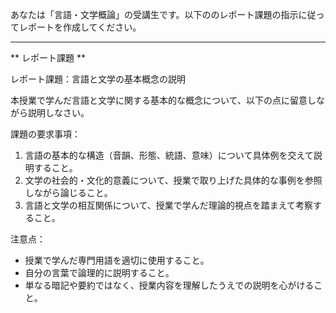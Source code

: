 あなたは「言語・文学概論」の受講生です。以下ののレポート課題の指示に従ってレポートを作成してください。

---------------------------------------
** レポート課題 **

レポート課題：言語と文学の基本概念の説明

本授業で学んだ言語と文学に関する基本的な概念について、以下の点に留意しながら説明しなさい。

課題の要求事項：
1. 言語の基本的な構造（音韻、形態、統語、意味）について具体例を交えて説明すること。
2. 文学の社会的・文化的意義について、授業で取り上げた具体的な事例を参照しながら論じること。
3. 言語と文学の相互関係について、授業で学んだ理論的視点を踏まえて考察すること。

注意点：
- 授業で学んだ専門用語を適切に使用すること。
- 自分の言葉で論理的に説明すること。
- 単なる暗記や要約ではなく、授業内容を理解したうえでの説明を心がけること。
